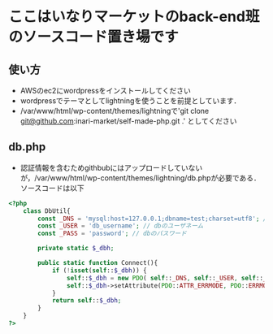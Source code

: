 # ここはいなりマーケットのback-end班のソースコード置き場です
## 使い方
- AWSのec2にwordpressをインストールしてください
- wordpressでテーマとしてlightningを使うことを前提としています．
- /var/www/html/wp-content/themes/lightningで'git clone git@github.com:inari-market/self-made-php.git .' としてください

## db.php
- 認証情報を含むためgithbubにはアップロードしていないが，/var/www/html/wp-content/themes/lightning/db.phpが必要である．ソースコードは以下
```php
<?php
    class DbUtil{
        const _DNS = 'mysql:host=127.0.0.1;dbname=test;charset=utf8'; //ホストをAWSのIPアドレスに
        const _USER = 'db_username'; // dbのユーザネーム
        const _PASS = 'password'; // dbのパスワード

        private static $_dbh;

        public static function Connect(){
            if (!isset(self::$_dbh)) {
                self::$_dbh = new PDO( self::_DNS, self::_USER, self::_PASS );
                self::$_dbh->setAttribute(PDO::ATTR_ERRMODE, PDO::ERRMODE_EXCEPTION);
            }
            return self::$_dbh;
        }
    }
?>
```
